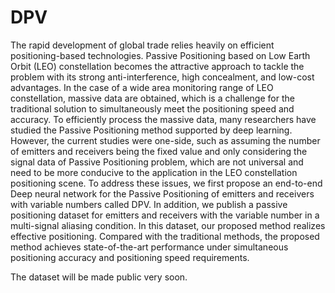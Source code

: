 # DPV

The rapid development of global trade relies heavily on efficient positioning-based technologies. Passive Positioning based on Low Earth Orbit (LEO) constellation becomes the attractive approach to tackle the problem with its strong anti-interference, high concealment, and low-cost advantages. In the case of a wide area monitoring range of LEO constellation, massive data are obtained, which is a challenge for the traditional solution to simultaneously meet the positioning speed and accuracy. To efficiently process the massive data, many researchers have studied the Passive Positioning method supported by deep learning. However, the current studies were one-side, such as assuming the number of emitters and receivers being the fixed value and only considering the signal data of Passive Positioning problem, which are not universal and need to be more conducive to the application in the LEO constellation positioning scene. To address these issues, we first propose an end-to-end Deep neural network for the Passive Positioning of emitters and receivers with variable numbers called DPV. In addition, we publish a passive positioning dataset for emitters and receivers with the variable number in a multi-signal aliasing condition. In this dataset, our proposed method realizes effective positioning. Compared with the traditional methods, the proposed method achieves state-of-the-art performance under simultaneous positioning accuracy and positioning speed requirements.


The dataset will be made public very soon.
